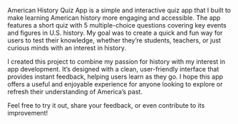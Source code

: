 American History Quiz App is a simple and interactive quiz app that I built to make learning American history more engaging and accessible. The app features a short quiz with 5 multiple-choice questions covering key events and figures in U.S. history. My goal was to create a quick and fun way for users to test their knowledge, whether they’re students, teachers, or just curious minds with an interest in history.

I created this project to combine my passion for history with my interest in app development. It’s designed with a clean, user-friendly interface that provides instant feedback, helping users learn as they go. I hope this app offers a useful and enjoyable experience for anyone looking to explore or refresh their understanding of America’s past.

Feel free to try it out, share your feedback, or even contribute to its improvement!

